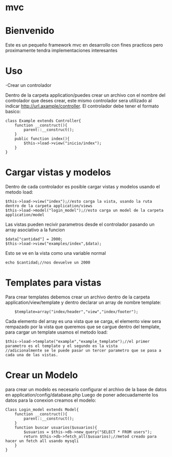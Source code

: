 mvc
===

Bienvenido
==========

Este es un pequeño framework mvc en desarrollo con fines practicos pero proximamente tendra implementaciones interesantes
	
Uso
========
-Crear un controlador

Dentro de la carpeta application/puedes crear un archivo con el nombre del controlador que deses crear, este mismo controlador sera utilizado al indicar http://url.axample/controller.
El controlador debe tener el formato basico:
	
	class Example extends Controller{
		function __construct(){
			parent::__construct();
		}
		public function index(){
			$this->load->view("inicio/index");
		}
	}

Cargar vistas y modelos
=======================

Dentro de cada controlador es posible cargar vistas y modelos usando el metodo load:

	
	$this->load->view("index");//esto carga la vista, usando la ruta dentro de la carpeta application/views
	$this->load->model("login_model");//esto carga un model de la carpeta application/model
Las vistas pueden recivir parametros desde el controlador pasando un array asociativo a la funcion

	
	$data["cantidad"] = 2000;
	$this->load->view("examples/index",$data);
	
Esto se ve en la vista como una variable normal

	echo $cantidad;//nos devuelve un 2000
	
Templates para vistas
=============
Para crear templates debemos crear un archivo dentro de la carpeta application/view/template y dentro declarar un array
de nombre template:
	
		$template=array("index/header","view","index/footer");

Cada elemento del array es una vista que se carga, el elemento view sera rempazado por la vista que queremos que se cargue dentro del
template, para cargar un template usamos el metodo load:
	
	$this->load->template("example","example_template");//el primer parametro es el template y el segundo es la vista
	//adicionalmente se le puede pasar un tercer parametro que se pasa a cada una de las vistas.

	
Crear un Modelo
==============
	
para crear un modelo es necesario configurar el archivo de la base de datos en application/config/database.php
Luego de poner adecuadamente los datos para la conexion creamos el modelo:

	Class Login_model extends Model{
		function __construct(){
			parent::__construct();
		}
		function buscar usuarios($usuarios){
			$usuarios = $this->db->new_query("SELECT * FROM users");
			return $this->db->fetch_all($usuarios);//metod creado para hacer un fetch all usando mysqli
		}
	}
	
